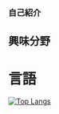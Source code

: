 ### 自己紹介

## 興味分野

# 言語


[![Top Langs](https://github-readme-stats.vercel.app/api/top-langs/?username=dev-satoshi&langs_count=10&theme=github_dark&layout=compact)](https://github.com/anuraghazra/github-readme-stats)
